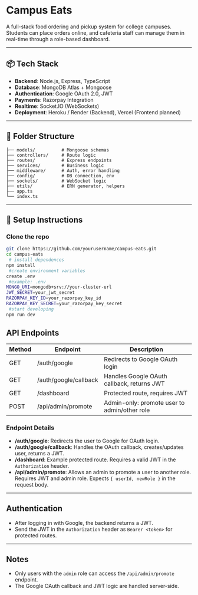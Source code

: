 # Campus Eats 

A full-stack food ordering and pickup system for college campuses. Students can place orders online, and cafeteria staff can manage them in real-time through a role-based dashboard.

---

## 📦 Tech Stack

- **Backend**: Node.js, Express, TypeScript
- **Database**: MongoDB Atlas + Mongoose
- **Authentication**: Google OAuth 2.0, JWT
- **Payments**: Razorpay Integration
- **Realtime**: Socket.IO (WebSockets)
- **Deployment**: Heroku / Render (Backend), Vercel (Frontend planned)

---

## 📁 Folder Structure

```src/
├── models/          # Mongoose schemas
├── controllers/     # Route logic
├── routes/          # Express endpoints
├── services/        # Business logic
├── middleware/      # Auth, error handling
├── config/          # DB connection, env
├── sockets/         # WebSocket logic
├── utils/           # ERN generator, helpers
├── app.ts
└── index.ts
```
---

## 🔧 Setup Instructions

### **Clone the repo**
   ```bash
   git clone https://github.com/yourusername/campus-eats.git
   cd campus-eats
    # install dependences
   npm install
    #create environment variables
   create .env
    #example: .env
   MONGO_URI=mongodb+srv://your-cluster-url
   JWT_SECRET=your_jwt_secret
   RAZORPAY_KEY_ID=your_razorpay_key_id
   RAZORPAY_KEY_SECRET=your_razorpay_key_secret
    #start developing
   npm run dev
```

## API Endpoints

| Method | Endpoint                | Description                                      |
|--------|------------------------|--------------------------------------------------|
| GET    | /auth/google           | Redirects to Google OAuth login                  |
| GET    | /auth/google/callback  | Handles Google OAuth callback, returns JWT        |
| GET    | /dashboard             | Protected route, requires JWT                    |
| POST   | /api/admin/promote     | Admin-only: promote user to admin/other role     |

### Endpoint Details

- **/auth/google**: Redirects the user to Google for OAuth login.
- **/auth/google/callback**: Handles the OAuth callback, creates/updates user, returns a JWT.
- **/dashboard**: Example protected route. Requires a valid JWT in the `Authorization` header.
- **/api/admin/promote**: Allows an admin to promote a user to another role. Requires JWT and admin role. Expects `{ userId, newRole }` in the request body.

---

## Authentication
- After logging in with Google, the backend returns a JWT.
- Send the JWT in the `Authorization` header as `Bearer <token>` for protected routes.

---

## Notes
- Only users with the `admin` role can access the `/api/admin/promote` endpoint.
- The Google OAuth callback and JWT logic are handled server-side.
